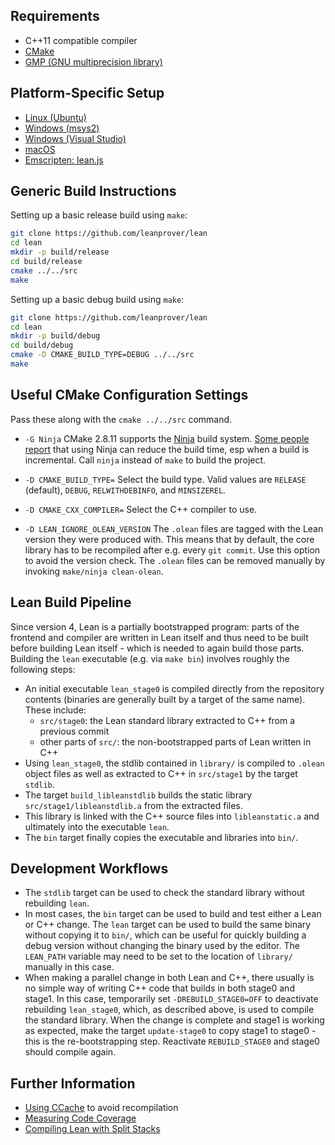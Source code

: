 Requirements
------------

- C++11 compatible compiler
- [CMake](http://www.cmake.org)
- [GMP (GNU multiprecision library)](http://gmplib.org/)

Platform-Specific Setup
-----------------------

- [Linux (Ubuntu)](ubuntu-16.04.md)
- [Windows (msys2)](msys2.md)
- [Windows (Visual Studio)](msvc.md)
- [macOS](osx-10.9.md)
- [Emscripten: lean.js](emscripten.md)

Generic Build Instructions
--------------------------

Setting up a basic release build using `make`:

```bash
git clone https://github.com/leanprover/lean
cd lean
mkdir -p build/release
cd build/release
cmake ../../src
make
```

Setting up a basic debug build using `make`:

```bash
git clone https://github.com/leanprover/lean
cd lean
mkdir -p build/debug
cd build/debug
cmake -D CMAKE_BUILD_TYPE=DEBUG ../../src
make
```

Useful CMake Configuration Settings
-----------------------------------

Pass these along with the `cmake ../../src` command.

* `-G Ninja`
  CMake 2.8.11 supports the [Ninja](https://ninja-build.org/) build system.
  [Some people report][ninja_work] that using
  Ninja can reduce the build time, esp when a build is
  incremental. Call `ninja` instead of `make` to build the project.
  
  [ninja_work]: https://plus.google.com/108996039294665965197/posts/SfhrFAhRyyd
  
* `-D CMAKE_BUILD_TYPE=`
  Select the build type. Valid values are `RELEASE` (default), `DEBUG`,
  `RELWITHDEBINFO`, and `MINSIZEREL`.

* `-D CMAKE_CXX_COMPILER=`
  Select the C++ compiler to use.

* `-D LEAN_IGNORE_OLEAN_VERSION`
  The `.olean` files are tagged with the Lean version they were produced with.
  This means that by default, the core library has to be recompiled after e.g.
  every `git commit`. Use this option to avoid the version check. The `.olean`
  files can be removed manually by invoking `make/ninja clean-olean`.

Lean Build Pipeline
-------------------

Since version 4, Lean is a partially bootstrapped program: parts of the frontend
and compiler are written in Lean itself and thus need to be built before
building Lean itself - which is needed to again build those parts. Building the
`lean` executable (e.g. via `make bin`) involves roughly the following steps:

* An initial executable `lean_stage0` is compiled directly from the repository
  contents (binaries are generally built by a target of the same name). These
  include:
  * `src/stage0`: the Lean standard library extracted to C++ from a previous
    commit
  * other parts of `src/`: the non-bootstrapped parts of Lean written in C++
* Using `lean_stage0`, the stdlib contained in `library/` is compiled to
  `.olean` object files as well as extracted to C++ in `src/stage1` by the
  target `stdlib`.
* The target `build_libleanstdlib` builds the static library
  `src/stage1/libleanstdlib.a` from the extracted files.
* This library is linked with the C++ source files into `libleanstatic.a` and
  ultimately into the executable `lean`.
* The `bin` target finally copies the executable and libraries into `bin/`.

Development Workflows
---------------------

* The `stdlib` target can be used to check the standard library without
  rebuilding `lean`.
* In most cases, the `bin` target can be used to build and test either a Lean or
  C++ change. The `lean` target can be used to build the same binary without copying
  it to `bin/`, which can be useful for quickly building a debug version without
  changing the binary used by the editor. The `LEAN_PATH` variable may need to be set
  to the location of `library/` manually in this case.
* When making a parallel change in both Lean and C++, there usually is no simple
  way of writing C++ code that builds in both stage0 and stage1. In this case,
  temporarily set `-DREBUILD_STAGE0=OFF` to deactivate rebuilding `lean_stage0`,
  which, as described above, is used to compile the standard library. When the
  change is complete and stage1 is working as expected, make the target
  `update-stage0` to copy stage1 to stage0 - this is the re-bootstrapping step.
  Reactivate `REBUILD_STAGE0` and stage0 should compile again.

Further Information
-------------------

- [Using CCache](ccache.md) to avoid recompilation
- [Measuring Code Coverage](coverage.md)
- [Compiling Lean with Split Stacks](split-stack.md)
